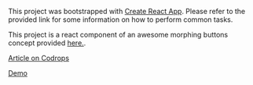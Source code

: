 This project was bootstrapped with [Create React App](https://github.com/facebookincubator/create-react-app). Please refer to the provided link for some information on how to perform common tasks.

This project is a react component of an awesome morphing buttons concept provided [here.](https://github.com/codrops/ButtonComponentMorph/).

[Article on Codrops](http://tympanus.net/codrops/?p=19004)

[Demo](http://tympanus.net/Development/ButtonComponentMorph/)

